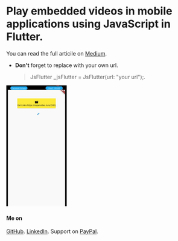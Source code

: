 # Play embedded videos in mobile applications using JavaScript in Flutter.

You can read the full articile on [Medium](https://medium.com/@najyfannoun).

- **Don't** forget to replace with your own url.
	> JsFlutter _jsFlutter = JsFlutter(url: "your url");.


![Flutter JavaScript](https://github.com/NajyFannoun/embedded_video_player/blob/master/assets/gifs/embed.gif)

#### Me on
[GitHub](https://medium.com/@najyfannoun).
[LinkedIn](https://www.linkedin.com/in/najyfannoun/).
Support on [PayPal](https://www.paypal.com/paypalme/najyfannoun).